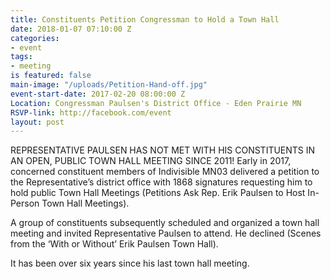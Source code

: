 ```yaml
---
title: Constituents Petition Congressman to Hold a Town Hall
date: 2018-01-07 07:10:00 Z
categories:
- event
tags:
- meeting
is featured: false
main-image: "/uploads/Petition-Hand-off.jpg"
event-start-date: 2017-02-20 08:00:00 Z
Location: Congressman Paulsen's District Office - Eden Prairie MN
RSVP-link: http://facebook.com/event
layout: post
---
```


REPRESENTATIVE PAULSEN HAS NOT MET WITH HIS CONSTITUENTS IN AN OPEN, PUBLIC TOWN HALL MEETING SINCE 2011!
Early in 2017, concerned constituent members of Indivisible MN03 delivered a petition to the Representative’s district office with 1868 signatures requesting him to hold public Town Hall Meetings (Petitions Ask Rep. Erik Paulsen to Host In-Person Town Hall Meetings).


A group of constituents subsequently scheduled and organized a town hall meeting and invited Representative Paulsen to attend. He declined (Scenes from the ‘With or Without’ Erik Paulsen Town Hall).

It has been over six years since his last town hall meeting.
